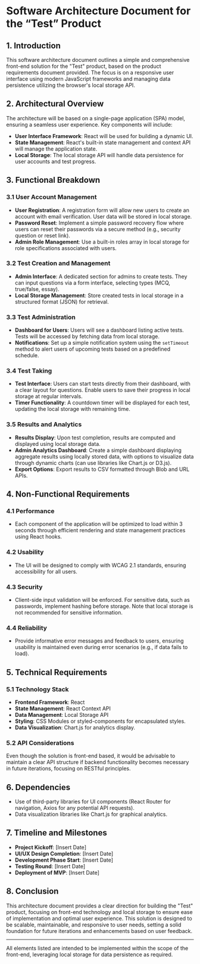# Software Architecture Document for the “Test” Product

## 1. Introduction

This software architecture document outlines a simple and comprehensive front-end solution for the "Test" product, based on the product requirements document provided. The focus is on a responsive user interface using modern JavaScript frameworks and managing data persistence utilizing the browser's local storage API.

## 2. Architectural Overview

The architecture will be based on a single-page application (SPA) model, ensuring a seamless user experience. Key components will include:

- **User Interface Framework**: React will be used for building a dynamic UI.
- **State Management**: React's built-in state management and context API will manage the application state.
- **Local Storage**: The local storage API will handle data persistence for user accounts and test progress.

## 3. Functional Breakdown

### 3.1 User Account Management

- **User Registration**: A registration form will allow new users to create an account with email verification. User data will be stored in local storage.
- **Password Reset**: Implement a simple password recovery flow where users can reset their passwords via a secure method (e.g., security question or reset link).
- **Admin Role Management**: Use a built-in roles array in local storage for role specifications associated with users.

### 3.2 Test Creation and Management

- **Admin Interface**: A dedicated section for admins to create tests. They can input questions via a form interface, selecting types (MCQ, true/false, essay).
- **Local Storage Management**: Store created tests in local storage in a structured format (JSON) for retrieval.

### 3.3 Test Administration

- **Dashboard for Users**: Users will see a dashboard listing active tests. Tests will be accessed by fetching data from local storage.
- **Notifications**: Set up a simple notification system using the `setTimeout` method to alert users of upcoming tests based on a predefined schedule.

### 3.4 Test Taking

- **Test Interface**: Users can start tests directly from their dashboard, with a clear layout for questions. Enable users to save their progress in local storage at regular intervals.
- **Timer Functionality**: A countdown timer will be displayed for each test, updating the local storage with remaining time.
  
### 3.5 Results and Analytics

- **Results Display**: Upon test completion, results are computed and displayed using local storage data.
- **Admin Analytics Dashboard**: Create a simple dashboard displaying aggregate results using locally stored data, with options to visualize data through dynamic charts (can use libraries like Chart.js or D3.js).
- **Export Options**: Export results to CSV formatted through Blob and URL APIs.

## 4. Non-Functional Requirements

### 4.1 Performance

- Each component of the application will be optimized to load within 3 seconds through efficient rendering and state management practices using React hooks.

### 4.2 Usability

- The UI will be designed to comply with WCAG 2.1 standards, ensuring accessibility for all users.

### 4.3 Security

- Client-side input validation will be enforced. For sensitive data, such as passwords, implement hashing before storage. Note that local storage is not recommended for sensitive information.

### 4.4 Reliability

- Provide informative error messages and feedback to users, ensuring usability is maintained even during error scenarios (e.g., if data fails to load).

## 5. Technical Requirements

### 5.1 Technology Stack

- **Frontend Framework**: React
- **State Management**: React Context API
- **Data Management**: Local Storage API
- **Styling**: CSS Modules or styled-components for encapsulated styles.
- **Data Visualization**: Chart.js for analytics display.

### 5.2 API Considerations

Even though the solution is front-end based, it would be advisable to maintain a clear API structure if backend functionality becomes necessary in future iterations, focusing on RESTful principles.

## 6. Dependencies

- Use of third-party libraries for UI components (React Router for navigation, Axios for any potential API requests).
- Data visualization libraries like Chart.js for graphical analytics.

## 7. Timeline and Milestones

- **Project Kickoff**: [Insert Date]
- **UI/UX Design Completion**: [Insert Date]
- **Development Phase Start**: [Insert Date]
- **Testing Round**: [Insert Date]
- **Deployment of MVP**: [Insert Date]

## 8. Conclusion

This architecture document provides a clear direction for building the "Test" product, focusing on front-end technology and local storage to ensure ease of implementation and optimal user experience. This solution is designed to be scalable, maintainable, and responsive to user needs, setting a solid foundation for future iterations and enhancements based on user feedback.

--- 

All elements listed are intended to be implemented within the scope of the front-end, leveraging local storage for data persistence as required.